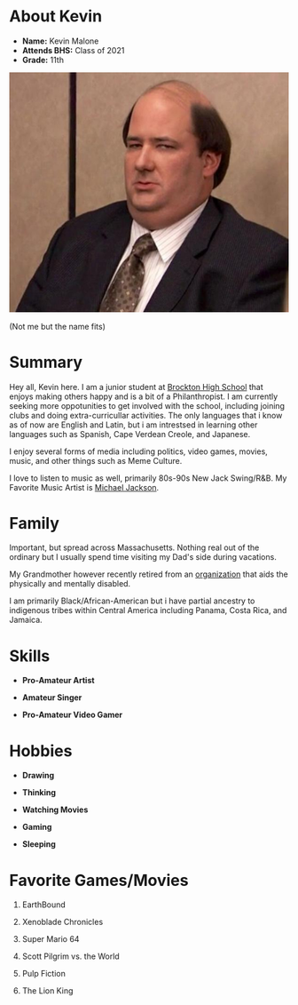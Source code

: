 # About Kevin
 
 - **Name:** Kevin Malone
 - **Attends BHS:** Class of 2021
 - **Grade:** 11th

 ![Kevin from the Office](./me.jpg)

 (Not me but the name fits)

 # Summary

 Hey all, Kevin here. I am a junior student at  [Brockton High School](https://www.bpsma.org/schools/brockton-high-school) that enjoys making others happy and is a bit of a Philanthropist. I am currently seeking more oppotunities to get involved with the school, including joining clubs and doing extra-curricullar activities. The only languages that i know as of now are English and Latin, but i am intrestsed in learning other languages such as Spanish, Cape Verdean Creole, and Japanese.

 I enjoy several forms of media including politics, video games, movies, music, and other things such as Meme Culture.
 
 I love to listen to music as well, primarily 80s-90s New Jack Swing/R&B. My Favorite Music Artist is [Michael Jackson](https://www.michaeljackson.com/).

 # Family

Important, but spread across Massachusetts. Nothing real out of the ordinary but I usually spend time visiting my Dad's side during vacations.

My Grandmother however recently retired from an [organization](https://pathlightgroup.org/) that aids the physically and mentally disabled.

I am primarily Black/African-American but i have partial ancestry to indigenous tribes within Central America including Panama, Costa Rica, and Jamaica.


 # Skills

- **Pro-Amateur Artist**

- **Amateur Singer**

- **Pro-Amateur Video Gamer**


 # Hobbies

- **Drawing**

- **Thinking**

- **Watching Movies**

- **Gaming**

- **Sleeping**


 # Favorite Games/Movies

 1. EarthBound

 2. Xenoblade Chronicles

3. Super Mario 64

4. Scott Pilgrim vs. the World

5. Pulp Fiction

6. The Lion King
